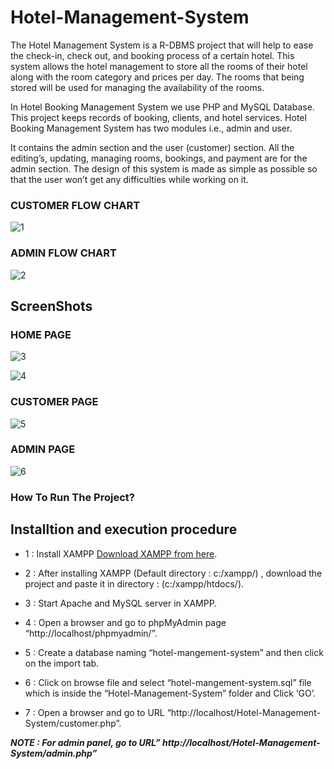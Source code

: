 # Hotel-Management-System
The Hotel Management System is a R-DBMS project that will help to ease the check-in, 
check out, and booking process of a certain hotel. This system allows the hotel 
management to store all the rooms of their hotel along with the room category and prices 
per day. The rooms that being stored will be used for managing the availability of the 
rooms.

In Hotel Booking Management System we use PHP and MySQL Database. This project 
keeps records of booking, clients, and hotel services. Hotel Booking Management 
System has two modules i.e., admin and user.

It contains the admin section and the user (customer) section. All the editing’s, updating, 
managing rooms, bookings, and payment are for the admin section. The design of this 
system is made as simple as possible so that the user won’t get any difficulties while 
working on it.



### CUSTOMER FLOW CHART
![1](https://github.com/user-attachments/assets/6c8f2642-005a-446e-8e56-ecc65edcae73)


### ADMIN FLOW CHART
![2](https://github.com/user-attachments/assets/df2197c0-c6d5-4b36-b984-e804a03c2438)


## ScreenShots

### HOME PAGE
![3](https://github.com/user-attachments/assets/9588c65b-2737-4b36-9af2-25baef610bc2)

![4](https://github.com/user-attachments/assets/d1311f6b-660b-4e8a-a83f-6514b2124d65)

### CUSTOMER PAGE
![5](https://github.com/user-attachments/assets/47c2e77d-0527-4c4a-a1eb-a9447ed7e9d7)


### ADMIN PAGE
![6](https://github.com/user-attachments/assets/4d902f9f-7e57-4df0-89c4-98897f9fdfaf)



### How To Run The Project?

## Installtion and execution procedure

 - 1 : Install XAMPP [Download XAMPP from here](https://www.apachefriends.org/download.html).
 
 - 2 : After installing XAMPP (Default directory : c:/xampp/) , download the project and paste it in directory : (c:/xampp/htdocs/).
 
 - 3 : Start Apache and MySQL server in XAMPP.
 
 - 4 : Open a browser and go to phpMyAdmin page “http://localhost/phpmyadmin/”.
 
 - 5 : Create a database naming “hotel-mangement-system” and then click on the import tab.
 
 - 6 : Click on browse file and select “hotel-mangement-system.sql” file which is inside the “Hotel-Management-System” folder and Click ‘GO’.
 
 - 7 : Open a browser and go to URL “http://localhost/Hotel-Management-System/customer.php”.
 
 ***NOTE : For admin panel, go to URL” http://localhost/Hotel-Management-System/admin.php”***
